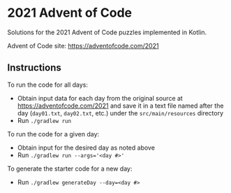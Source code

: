 # 2021 Advent of Code

Solutions for the 2021 Advent of Code puzzles implemented in Kotlin.

Advent of Code site: https://adventofcode.com/2021

## Instructions

To run the code for all days:

- Obtain input data for each day from the original source at https://adventofcode.com/2021
  and save it in a text file named after the day (`day01.txt`, `day02.txt`, etc.) under the
  `src/main/resources` directory
- Run `./gradlew run`

To run the code for a given day:

- Obtain input for the desired day as noted above
- Run `./gradlew run --args='<day #>'`

To generate the starter code for a new day:

- Run `./gradlew generateDay --day=<day #>`
